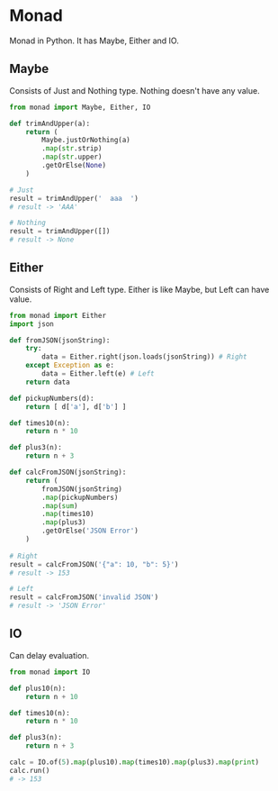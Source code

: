 
# Monad
Monad in Python.
It has Maybe, Either and IO.

## Maybe
Consists of Just and Nothing type. Nothing doesn't have any value.
```python
from monad import Maybe, Either, IO

def trimAndUpper(a):
    return (
        Maybe.justOrNothing(a)
        .map(str.strip)
        .map(str.upper)
        .getOrElse(None)
    ) 

# Just
result = trimAndUpper('  aaa  ')
# result -> 'AAA'

# Nothing
result = trimAndUpper([])
# result -> None
```

## Either
Consists of Right and Left type.
Either is like Maybe, but Left can have value.
```python
from monad import Either
import json

def fromJSON(jsonString):
    try:
        data = Either.right(json.loads(jsonString)) # Right
    except Exception as e:
        data = Either.left(e) # Left
    return data

def pickupNumbers(d):
    return [ d['a'], d['b'] ]

def times10(n):
    return n * 10

def plus3(n):
    return n + 3

def calcFromJSON(jsonString):
    return (
        fromJSON(jsonString)
        .map(pickupNumbers)
        .map(sum)
        .map(times10)
        .map(plus3)
        .getOrElse('JSON Error')
    )
    
# Right
result = calcFromJSON('{"a": 10, "b": 5}')
# result -> 153

# Left
result = calcFromJSON('invalid JSON')
# result -> 'JSON Error'
```

## IO
Can delay evaluation.
```python
from monad import IO

def plus10(n):
    return n + 10

def times10(n):
    return n * 10

def plus3(n):
    return n + 3

calc = IO.of(5).map(plus10).map(times10).map(plus3).map(print)
calc.run()
# -> 153
```

